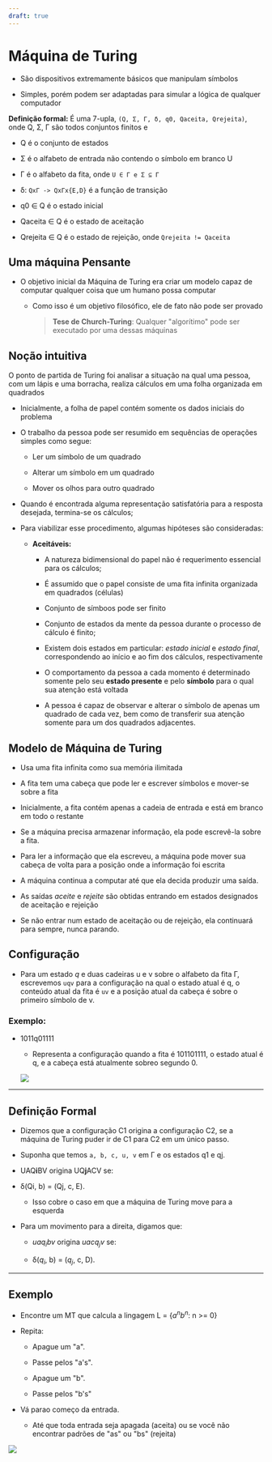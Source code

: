 ```yaml
---
draft: true
---
```



# Máquina de Turing

- São dispositivos extremamente básicos que manipulam símbolos

- Simples, porém podem ser adaptadas para simular a lógica de qualquer computador

**Definição formal:** É uma 7-upla, `(Q, Σ, Γ, δ, q0, Qaceita, Qrejeita)`, onde Q, Σ, Γ são todos conjuntos finitos e

- Q é o conjunto de estados

- Σ é o alfabeto de entrada não contendo o símbolo em branco U

- Γ é o alfabeto da fita, onde `U ∈ Γ e Σ ⊆ Γ`

- δ: `QxΓ -> QxΓx{E,D}` é a função de transição

- q0 ∈ Q é o estado inicial

- Qaceita ∈ Q é o estado de aceitação

- Qrejeita ∈ Q é o estado de rejeição, onde `Qrejeita != Qaceita` 

## Uma máquina Pensante

- O objetivo inicial da Máquina de Turing era criar um modelo capaz de computar qualquer coisa que um humano possa computar
  
  - Como isso é um objetivo filosófico, ele de fato não pode ser provado
    
    > **Tese de Church-Turing**: Qualquer "algorítimo"  pode ser executado por uma dessas máquinas 

## Noção intuitiva

O ponto de partida de Turing foi analisar a situação na qual uma pessoa, com um lápis e uma borracha, realiza cálculos em uma folha organizada em quadrados

- Inicialmente, a folha de papel contém somente os dados iniciais do problema

- O trabalho da pessoa pode ser resumido em sequências de operações simples como segue:
  
  - Ler um símbolo de um quadrado
  
  - Alterar um símbolo em um quadrado
  
  - Mover os olhos para outro quadrado

- Quando é encontrada alguma representação satisfatória para a resposta desejada, termina-se os cálculos;

- Para viabilizar esse procedimento, algumas hipóteses são consideradas:
  
  - **Aceitáveis:**
    
    - A natureza bidimensional do papel não é requerimento essencial para os cálculos;
    
    - É assumido que o papel consiste de uma fita infinita organizada em quadrados (células)
    
    - Conjunto de símboos pode ser finito
    
    - Conjunto de estados da mente da pessoa durante o processo de cálculo é finito;
    
    - Existem dois estados em particular: *estado inicial* e *estado final*, correspondendo ao início e ao fim dos cálculos, respectivamente
    
    - O comportamento da pessoa a cada momento é determinado somente pelo seu **estado presente** e pelo **símbolo** para o qual sua atenção está voltada
    
    - A pessoa é capaz de observar e alterar o símbolo de apenas um quadrado de cada vez, bem como de transferir sua atenção somente para um dos quadrados adjacentes.

## Modelo de Máquina de Turing

- Usa uma fita infinita como sua memória ilimitada

- A fita tem uma cabeça que pode ler e escrever símbolos e mover-se sobre a fita

- Inicialmente, a fita contém apenas a cadeia de entrada e está em branco em todo o restante

- Se a máquina precisa armazenar informação, ela pode escrevê-la sobre a fita.

- Para ler a informação que ela escreveu, a máquina pode mover sua cabeça de volta para a posição onde a informação foi escrita

- A máquina continua a computar até que ela decida produzir uma saída.

- As saídas *aceite* e *rejeite* são obtidas entrando em estados designados de aceitação e rejeição

- Se não entrar num estado de aceitação ou de rejeição, ela continuará para sempre, nunca parando.

## Configuração

- Para um estado *q* e duas cadeiras u e v sobre o alfabeto da fita Γ, escrevemos `uqv` para a configuração na qual o estado atual é q, o conteúdo atual da fita é `uv` e a posição atual da cabeça é sobre o primeiro símbolo de v. 

### Exemplo:

- 1011q01111
  
  - Representa a configuração quando a fita é 101101111, o estado atual é q, e a cabeça está atualmente sobreo segundo 0.
  
  ![](C:\Users\lucas\AppData\Roaming\marktext\images\2022-08-27-20-25-47-image.png)

----

## Definição Formal

- Dizemos que a configuração C1 origina a configuração C2, se a máquina de Turing puder ir de C1 para C2 em um único passo.

- Suponha que temos `a, b, c, u, v` em Γ e os estados q1 e qj.

- UAQ**i**BV origina UQ**j**ACV se:

- δ(Qi, b) = (Qj, c, E).
  
  - Isso cobre o caso em que a máquina de Turing move para a esquerda

- Para um movimento para a direita, digamos que:
  
  - $uaq_ibv$ origina $uacq_jv$ se:
  
  - δ($q_i$, b) = ($q_j$, c, D).

---

## Exemplo

- Encontre um MT que calcula a lingagem L = {$a^n b^n$: n >= 0}

- Repita:
  
  - Apague um "a".
  
  - Passe pelos "a's".
  
  - Apague um "b".
  
  - Passe pelos "b's"

- Vá parao começo da entrada.
  
  - Até que toda entrada seja apagada (aceita) ou se você não encontrar padrões de "as" ou "bs" (rejeita)

![](C:\Users\lucas\AppData\Roaming\marktext\images\2022-08-27-20-39-09-image.png)
